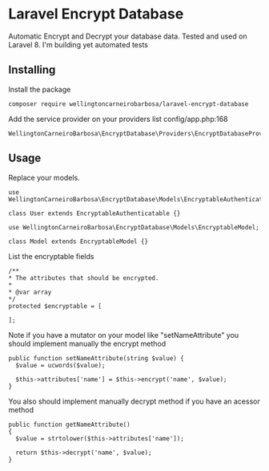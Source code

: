 # Laravel Encrypt Database
Automatic Encrypt and Decrypt your database data. Tested and used on Laravel 8. I'm building yet automated tests

## Installing

Install the package
```
composer require wellingtoncarneirobarbosa/laravel-encrypt-database
```

Add the service provider on your providers list config/app.php:168
```
WellingtonCarneiroBarbosa\EncryptDatabase\Providers\EncryptDatabaseProvider::class,
```

## Usage

Replace your models. 
```
use WellingtonCarneiroBarbosa\EncryptDatabase\Models\EncryptableAuthenticatable;

class User extends EncryptableAuthenticatable {}
```

```
use WellingtonCarneiroBarbosa\EncryptDatabase\Models\EncryptableModel;

class Model extends EncryptableModel {}
```

List the encryptable fields
```
/**
* The attributes that should be encrypted.
*
* @var array
*/
protected $encryptable = [
    
];
```

Note if you have a mutator on your model like "setNameAttribute" you should implement manually the encrypt method

```
public function setNameAttribute(string $value) {
  $value = ucwords($value);
  
  $this->attributes['name'] = $this->encrypt('name', $value);
}
```

You also should implement manually decrypt method if you have an acessor method

```
public function getNameAttribute()
{
  $value = strtolower($this->attributes['name']);
  
  return $this->decrypt('name', $value);
}

```

